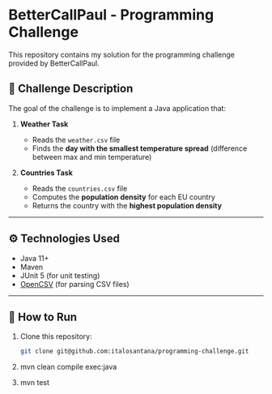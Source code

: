 # BetterCallPaul - Programming Challenge

This repository contains my solution for the programming challenge provided by BetterCallPaul.

## 🧠 Challenge Description

The goal of the challenge is to implement a Java application that:

1. **Weather Task**
   - Reads the `weather.csv` file
   - Finds the **day with the smallest temperature spread** (difference between max and min temperature)

2. **Countries Task**
   - Reads the `countries.csv` file
   - Computes the **population density** for each EU country
   - Returns the country with the **highest population density**

---

## ⚙️ Technologies Used

- Java 11+
- Maven
- JUnit 5 (for unit testing)
- [OpenCSV](http://opencsv.sourceforge.net/) (for parsing CSV files)

---


## 🚀 How to Run

1. Clone this repository:
   ```bash
   git clone git@github.com:italosantana/programming-challenge.git

2. mvn clean compile exec:java

3. mvn test



